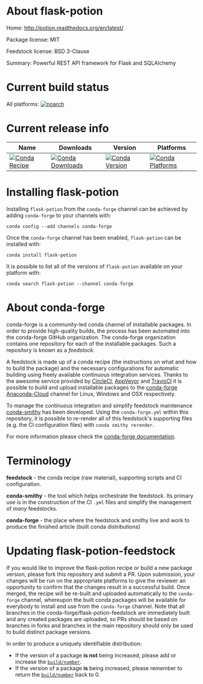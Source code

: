 About flask-potion
==================

Home: http://potion.readthedocs.org/en/latest/

Package license: MIT

Feedstock license: BSD 3-Clause

Summary: Powerful REST API framework for Flask and SQLAlchemy



Current build status
====================

All platforms:
[![noarch](https://img.shields.io/circleci/project/github/conda-forge/flask-potion-feedstock/master.svg?label=noarch)](https://circleci.com/gh/conda-forge/flask-potion-feedstock)

Current release info
====================

| Name | Downloads | Version | Platforms |
| --- | --- | --- | --- |
| [![Conda Recipe](https://img.shields.io/badge/recipe-flask--potion-green.svg)](https://anaconda.org/conda-forge/flask-potion) | [![Conda Downloads](https://img.shields.io/conda/dn/conda-forge/flask-potion.svg)](https://anaconda.org/conda-forge/flask-potion) | [![Conda Version](https://img.shields.io/conda/vn/conda-forge/flask-potion.svg)](https://anaconda.org/conda-forge/flask-potion) | [![Conda Platforms](https://img.shields.io/conda/pn/conda-forge/flask-potion.svg)](https://anaconda.org/conda-forge/flask-potion) |

Installing flask-potion
=======================

Installing `flask-potion` from the `conda-forge` channel can be achieved by adding `conda-forge` to your channels with:

```
conda config --add channels conda-forge
```

Once the `conda-forge` channel has been enabled, `flask-potion` can be installed with:

```
conda install flask-potion
```

It is possible to list all of the versions of `flask-potion` available on your platform with:

```
conda search flask-potion --channel conda-forge
```


About conda-forge
=================

conda-forge is a community-led conda channel of installable packages.
In order to provide high-quality builds, the process has been automated into the
conda-forge GitHub organization. The conda-forge organization contains one repository
for each of the installable packages. Such a repository is known as a *feedstock*.

A feedstock is made up of a conda recipe (the instructions on what and how to build
the package) and the necessary configurations for automatic building using freely
available continuous integration services. Thanks to the awesome service provided by
[CircleCI](https://circleci.com/), [AppVeyor](https://www.appveyor.com/)
and [TravisCI](https://travis-ci.org/) it is possible to build and upload installable
packages to the [conda-forge](https://anaconda.org/conda-forge)
[Anaconda-Cloud](https://anaconda.org/) channel for Linux, Windows and OSX respectively.

To manage the continuous integration and simplify feedstock maintenance
[conda-smithy](https://github.com/conda-forge/conda-smithy) has been developed.
Using the ``conda-forge.yml`` within this repository, it is possible to re-render all of
this feedstock's supporting files (e.g. the CI configuration files) with ``conda smithy rerender``.

For more information please check the [conda-forge documentation](https://conda-forge.org/docs/).

Terminology
===========

**feedstock** - the conda recipe (raw material), supporting scripts and CI configuration.

**conda-smithy** - the tool which helps orchestrate the feedstock.
                   Its primary use is in the construction of the CI ``.yml`` files
                   and simplify the management of *many* feedstocks.

**conda-forge** - the place where the feedstock and smithy live and work to
                  produce the finished article (built conda distributions)


Updating flask-potion-feedstock
===============================

If you would like to improve the flask-potion recipe or build a new
package version, please fork this repository and submit a PR. Upon submission,
your changes will be run on the appropriate platforms to give the reviewer an
opportunity to confirm that the changes result in a successful build. Once
merged, the recipe will be re-built and uploaded automatically to the
`conda-forge` channel, whereupon the built conda packages will be available for
everybody to install and use from the `conda-forge` channel.
Note that all branches in the conda-forge/flask-potion-feedstock are
immediately built and any created packages are uploaded, so PRs should be based
on branches in forks and branches in the main repository should only be used to
build distinct package versions.

In order to produce a uniquely identifiable distribution:
 * If the version of a package **is not** being increased, please add or increase
   the [``build/number``](https://conda.io/docs/user-guide/tasks/build-packages/define-metadata.html#build-number-and-string).
 * If the version of a package **is** being increased, please remember to return
   the [``build/number``](https://conda.io/docs/user-guide/tasks/build-packages/define-metadata.html#build-number-and-string)
   back to 0.
